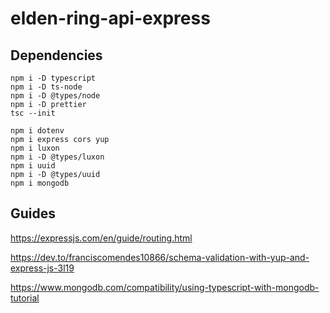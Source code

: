 # elden-ring-api-express

## Dependencies

```shell
npm i -D typescript
npm i -D ts-node
npm i -D @types/node
npm i -D prettier
tsc --init

npm i dotenv
npm i express cors yup
npm i luxon
npm i -D @types/luxon
npm i uuid
npm i -D @types/uuid
npm i mongodb
```

## Guides

https://expressjs.com/en/guide/routing.html

https://dev.to/franciscomendes10866/schema-validation-with-yup-and-express-js-3l19

https://www.mongodb.com/compatibility/using-typescript-with-mongodb-tutorial
